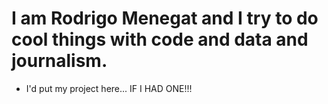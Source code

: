 # I am Rodrigo Menegat and I try to do cool things with code and data and journalism.

* I'd put my project here... IF I HAD ONE!!!